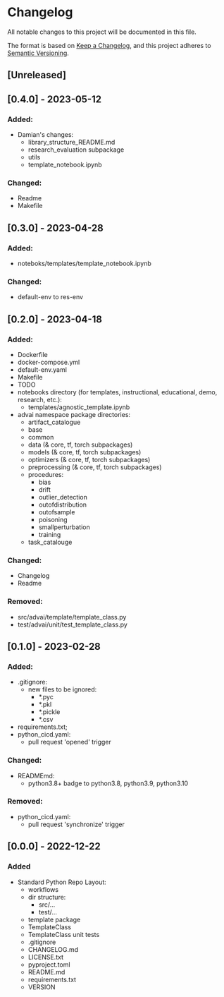 # Changelog
All notable changes to this project will be documented in this file.

The format is based on [Keep a Changelog](https://keepachangelog.com/en/1.0.0/),
and this project adheres to [Semantic Versioning](https://semver.org/spec/v2.0.0.html).

## [Unreleased]

## [0.4.0] - 2023-05-12

### Added:
- Damian's changes:
    - library_structure_README.md
    - research_evaluation subpackage
    - utils
    - template_notebook.ipynb

### Changed:
- Readme
- Makefile

## [0.3.0] - 2023-04-28

### Added:
- noteboks/templates/template_notebook.ipynb

### Changed:
- default-env to res-env

## [0.2.0] - 2023-04-18

### Added:
- Dockerfile
- docker-compose.yml
- default-env.yaml
- Makefile
- TODO
- notebooks directory (for templates, instructional, educational, demo, research, etc.):
    - templates/agnostic_template.ipynb
- advai namespace package directories:
    - artifact_catalogue
    - base
    - common
    - data (& core, tf, torch subpackages)
    - models (& core, tf, torch subpackages)
    - optimizers (& core, tf, torch subpackages)
    - preprocessing (& core, tf, torch subpackages)
    - procedures:
        - bias
        - drift
        - outlier_detection
        - outofdistribution
        - outofsample
        - poisoning
        - smallperturbation
        - training
    - task_catalouge

### Changed:
- Changelog
- Readme

### Removed:
- src/advai/template/template_class.py
- test/advai/unit/test_template_class.py
## [0.1.0] - 2023-02-28

### Added:
- .gitignore:
    - new files to be ignored:
        - *.pyc
        - *.pkl
        - *.pickle
        - *.csv
- requirements.txt;
- python_cicd.yaml:
    - pull request 'opened' trigger

### Changed:
- READMEmd:
    - python3.8+ badge to python3.8, python3.9, python3.10

### Removed:
- python_cicd.yaml:
    - pull request 'synchronize' trigger

## [0.0.0] - 2022-12-22
### Added
- Standard Python Repo Layout:
    - workflows
    - dir structure:
        - src/...
        - test/...
    - template package
    - TemplateClass
    - TemplateClass unit tests
    - .gitignore
    - CHANGELOG.md
    - LICENSE.txt
    - pyproject.toml
    - README.md
    - requirements.txt
    - VERSION
